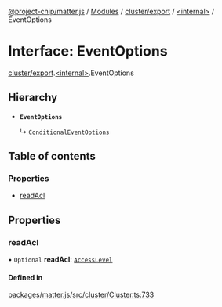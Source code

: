 [@project-chip/matter.js](../README.md) / [Modules](../modules.md) / [cluster/export](../modules/cluster_export.md) / [\<internal\>](../modules/cluster_export._internal_.md) / EventOptions

# Interface: EventOptions

[cluster/export](../modules/cluster_export.md).[\<internal\>](../modules/cluster_export._internal_.md).EventOptions

## Hierarchy

- **`EventOptions`**

  ↳ [`ConditionalEventOptions`](cluster_export._internal_.ConditionalEventOptions.md)

## Table of contents

### Properties

- [readAcl](cluster_export._internal_.EventOptions.md#readacl)

## Properties

### readAcl

• `Optional` **readAcl**: [`AccessLevel`](../enums/cluster_export.AccessLevel.md)

#### Defined in

[packages/matter.js/src/cluster/Cluster.ts:733](https://github.com/project-chip/matter.js/blob/904d0c9b952b91f28a21803759c5e5c66ee4d272/packages/matter.js/src/cluster/Cluster.ts#L733)

